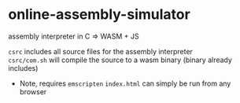 # online-assembly-simulator
assembly interpreter in C => WASM + JS

`csrc` includes all source files for the assembly interpreter  
`csrc/com.sh` will compile the source to a wasm binary (binary already includes)
* Note, requires `emscripten`
`index.html` can simply be run from any browser

